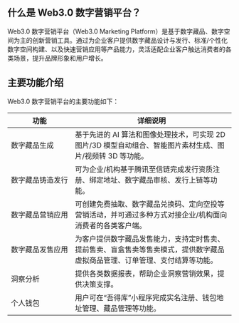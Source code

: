 ## 什么是 Web3.0 数字营销平台？
Web3.0 数字营销平台（Web3.0 Marketing Platform）是基于数字藏品、数字空间为主的创新营销工具。通过为企业客户提供数字藏品设计与发行、标准/个性化数字空间构建、以及快速营销应用等产品能力，灵活适配企业客户触达消费者的各类场景，提升品牌形象和用户增长。



## 主要功能介绍
Web3.0 数字营销平台的主要功能如下：

|       功能       | 详细说明                                                |
| ---------------- | ------------------------------------------------------------ |
| 数字藏品生成     | 基于先进的 AI 算法和图像处理技术，可实现 2D 图片/3D 模型自动组合、智能图片素材生成、图片/视频转 3D 等功能。 |
| <nobr>数字藏品铸造发行</nobr> | 可为企业/机构基于腾讯至信链完成发行资质注册、绑定地址、数字藏品审核、发行上链等功能。 |
| 数字藏品营销应用 | 可创建免费抽取、数字藏品兑换码、定向空投等营销活动，并可通过多种方式对接企业/机构面向消费者的各类客户端。 |
| 数字藏品发售应用 | 为客户提供数字藏品发售能力，支持定时售卖、提前售卖、盲盒售卖等售卖模式，提供数字藏品虚拟商品管理、订单管理、支付结算等功能。 |
| 洞察分析         | 提供各类数据报表，帮助企业洞察营销效果，提供决策支撑。         |
| 个人钱包         | 用户可在“吾得库”小程序完成实名注册、钱包地址管理、藏品管理等功能。                 |

